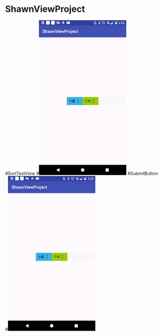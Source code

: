 # ShawnViewProject
#SortTextView
#![image](https://raw.githubusercontent.com/Sa1ways/ShawnViewProject/master/shot/21d92af0-adbf-4722-8547-343aa009092d.gif)
#SubmitButton
#![image](https://raw.githubusercontent.com/Sa1ways/ShawnViewProject/master/shot/21d92af0-adbf-4722-8547-343aa009092d.gif)
